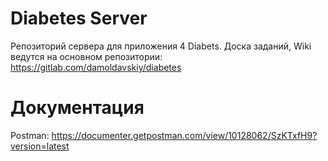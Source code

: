 # Diabetes Server
Репозиторий сервера для приложения 4 Diabets. Доска заданий, Wiki ведутся на основном репозитории:
https://gitlab.com/damoldavskiy/diabetes
# Документация
Postman: https://documenter.getpostman.com/view/10128062/SzKTxfH9?version=latest
